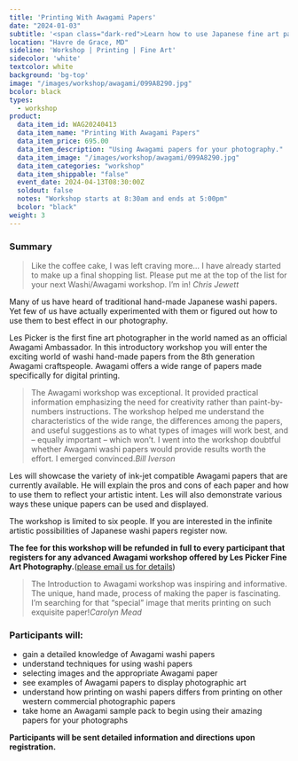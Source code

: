 ```yaml
---
title: 'Printing With Awagami Papers'
date: "2024-01-03"
subtitle: '<span class="dark-red">Learn how to use Japanese fine art papers for <span class="fw7">your photography.</span>.</span>'
location: "Havre de Grace, MD"
sideline: 'Workshop | Printing | Fine Art'
sidecolor: 'white'
textcolor: white
background: 'bg-top'
image: "/images/workshop/awagami/099A8290.jpg"
bcolor: black
types:
  - workshop
product:
  data_item_id: WAG20240413
  data_item_name: "Printing With Awagami Papers"
  data_item_price: 695.00
  data_item_description: "Using Awagami papers for your photography."
  data_item_image: "/images/workshop/awagami/099A8290.jpg"
  data_item_categories: "workshop"
  data_item_shippable: "false"
  event_date: 2024-04-13T08:30:00Z
  soldout: false
  notes: "Workshop starts at 8:30am and ends at 5:00pm"
  bcolor: "black"
weight: 3
---
```

### Summary

> Like the coffee cake, I was left craving more… I have already started to make up a final shopping list. Please put me at the top of the list for your next Washi/Awagami workshop. I’m in! <cite>Chris Jewett</cite>

Many of us have heard of traditional hand-made Japanese washi papers. Yet few of us have actually experimented with them or figured out how to use them to best effect in our photography.

Les Picker is the first fine art photographer in the world named as an official Awagami Ambassador. In this introductory workshop you will enter the exciting world of washi hand-made papers from the 8th generation Awagami craftspeople. Awagami offers a wide range of papers made specifically for digital printing. 

> The Awagami workshop was exceptional. It provided practical information emphasizing the need for creativity rather than paint-by-numbers instructions. The workshop helped me understand the characteristics of the wide range, the differences among the papers, and useful suggestions as to what types of images will work best, and – equally important – which won’t. I went into the workshop doubtful whether Awagami washi papers would provide results worth the effort. I emerged convinced.<cite>Bill Iverson</cite>

Les will showcase the variety of ink-jet compatible Awagami papers that are currently available. He will explain the pros and cons of each paper and how to use them to reflect your artistic intent. Les will also demonstrate various ways these unique papers can be used and displayed. 

The workshop is limited to six people. If you are interested in the infinite artistic possibilities of Japanese washi papers register now.

**The fee for this workshop will be refunded in full to every participant that registers for any advanced Awagami workshop offered by Les Picker Fine Art Photography.**([please email us for details](mailto:lespicker@gmail.com))

> The Introduction to Awagami workshop was inspiring and informative. The unique, hand made, process of making the paper is fascinating. I’m searching for that “special” image that merits printing on such exquisite paper!<cite>Carolyn Mead</cite>
 
### Participants will:
- gain a detailed knowledge of Awagami washi papers
- understand techniques for using washi papers
- selecting images and the appropriate Awagami paper
- see examples of Awagami papers to display photographic art
- understand how printing on washi papers differs from printing on other western commercial photographic papers
- take home an Awagami sample pack to begin using their amazing papers for your photographs

**Participants will be sent detailed information and directions upon registration.**


